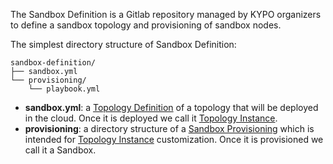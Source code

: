The Sandbox Definition is a Gitlab repository managed by KYPO organizers to define a sandbox topology and provisioning of sandbox nodes.

The simplest directory structure of Sandbox Definition:

```
sandbox-definition/
├── sandbox.yml
└── provisioning/
    └── playbook.yml
```

* **sandbox.yml**: a [Topology Definition](../sandbox-topology/topology-definition) of a topology that will be deployed in the cloud. Once it is deployed we call it [Topology Instance](../sandbox-topology/topology-instance).
* **provisioning**: a directory structure of a [Sandbox Provisioning](../sandbox-provisioning) which is intended for [Topology Instance](../sandbox-topology/topology-instance) customization. Once it is provisioned we call it a Sandbox.
